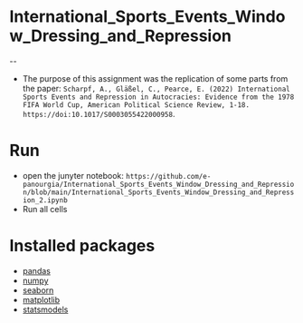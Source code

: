 # International_Sports_Events_Window_Dressing_and_Repression
--
* The purpose of this assignment was the replication of some parts from the paper: `Scharpf, A., Gläßel, C., Pearce, E. (2022) International Sports Events and Repression in Autocracies: Evidence from the 1978 FIFA World Cup, American Political Science Review, 1-18. https://doi:10.1017/S0003055422000958`. 

# Run 
* open the junyter notebook: `https://github.com/e-panourgia/International_Sports_Events_Window_Dressing_and_Repression/blob/main/International_Sports_Events_Window_Dressing_and_Repression_2.ipynb`
* Run all cells

# Installed packages

* [pandas](https://pandas.pydata.org/docs/)
* [numpy](https://numpy.org/)
* [seaborn](http://seaborn.pydata.org/)
* [matplotlib](https://matplotlib.org/)
* [statsmodels](https://www.statsmodels.org/stable/index.html)
